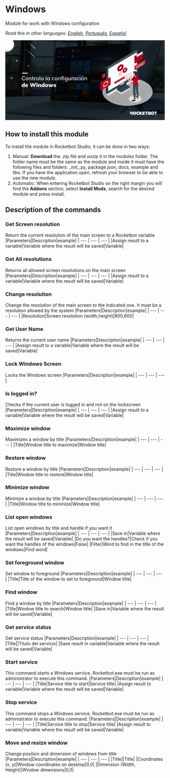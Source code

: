 # Windows
  
Module for work with Windows configuration  

*Read this in other languages: [English](Manual_Windows.md), [Português](Manual_Windows.pr.md), [Español](Manual_Windows.es.md)*
  
![banner](imgs/Banner_Windows.png)
## How to install this module
  
To install the module in Rocketbot Studio, it can be done in two ways:
1. Manual: __Download__ the .zip file and unzip it in the modules folder. The folder name must be the same as the module and inside it must have the following files and folders: \__init__.py, package.json, docs, example and libs. If you have the application open, refresh your browser to be able to use the new module.
2. Automatic: When entering Rocketbot Studio on the right margin you will find the **Addons** section, select **Install Mods**, search for the desired module and press install.  


## Description of the commands

### Get Screen resolution
  
Return the current resolution of the main screen to a Rocketbot variable
|Parameters|Description|example|
| --- | --- | --- |
|Assign result to a variable|Variable where the result will be saved|Variable|

### Get All resolutions
  
Returns all allowed screen resolutions on the main screen
|Parameters|Description|example|
| --- | --- | --- |
|Assign result to a variable|Variable where the result will be saved|Variable|

### Change resolution
  
Change the resolution of the main screen to the indicated one. It must be a resolution allowed by the system
|Parameters|Description|example|
| --- | --- | --- |
|Resolution|Screen resolution (width,height)|800,600|

### Get User Name
  
Returns the current user name
|Parameters|Description|example|
| --- | --- | --- |
|Assign result to a variable|Variable where the result will be saved|Variable|

### Lock Windows Screen
  
Locks the Windows screen
|Parameters|Description|example|
| --- | --- | --- |

### Is logged in?
  
Checks if the current user is logged in and not on the lockscreen
|Parameters|Description|example|
| --- | --- | --- |
|Assign result to a variable|Variable where the result will be saved|Variable|

### Maximize window
  
Maximizes a window by title
|Parameters|Description|example|
| --- | --- | --- |
|Title|Window title to maximize|Window title|

### Restore window
  
Restore a window by title
|Parameters|Description|example|
| --- | --- | --- |
|Title|Window title to restore|Window title|

### Minimize window
  
Minimize a window by title
|Parameters|Description|example|
| --- | --- | --- |
|Title|Window title to minimize|Window title|

### List open windows
  
List open windows by title and handle if you want it
|Parameters|Description|example|
| --- | --- | --- |
|Save in|Variable where the result will be saved|Variable|
|Do you want the handles?|Check if you want the handles of the windows|False|
|Filter|Word to find in the title of the windows|Find word|

### Set foreground window
  
Set window to foreground
|Parameters|Description|example|
| --- | --- | --- |
|Title|Title of the window to set to foreground|Window title|

### Find window
  
Find a window by title
|Parameters|Description|example|
| --- | --- | --- |
|Title|Window title to search|Window title|
|Save in|Variable where the result will be saved|Variable|

### Get service status
  
Get service status
|Parameters|Description|example|
| --- | --- | --- |
|Title||Titulo del servicio|
|Save result in variable|Variable where the result will be saved|Variable|

### Start service
  
This command starts a Windows service. Rocketbot.exe must be run as administrator to execute this command.
|Parameters|Description|example|
| --- | --- | --- |
|Title|Service title to start|Service title|
|Assign result to variable|Variable where the result will be saved|Variable|

### Stop service
  
This command stops a Windows service. Rocketbot.exe must be run as administrator to execute this command.
|Parameters|Description|example|
| --- | --- | --- |
|Title|Service title to stop|Service title|
|Assign result to variable|Variable where the result will be saved|Variable|

### Move and resize window
  
Change position and dimension of windows from title
|Parameters|Description|example|
| --- | --- | --- |
|Title||Title|
|Coordinates (x, y)|Window coordinates on desktop|0,0|
|Dimension (Width, Height)|Window dimensions|0,0|
